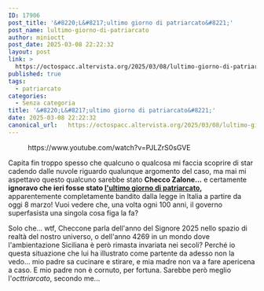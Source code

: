 ```yaml
---
ID: 17906
post_title: '&#8220;L&#8217;ultimo giorno di patriarcato&#8221;'
post_name: lultimo-giorno-di-patriarcato
author: minioctt
post_date: 2025-03-08 22:22:32
layout: post
link: >
  https://octospacc.altervista.org/2025/03/08/lultimo-giorno-di-patriarcato/
published: true
tags:
  - patriarcato
categories:
  - Senza categoria
title: '&#8220;L&#8217;ultimo giorno di patriarcato&#8221;'
date: 2025-03-08 22:22:32
canonical_url:   https://octospacc.altervista.org/2025/03/08/lultimo-giorno-di-patriarcato/
---
```

<!-- wp:embed {"url":"https://www.youtube.com/watch?v=PJLZrS0sGVE","providerNameSlug":"youtube","responsive":true} -->
<figure class="wp-block-embed is-provider-youtube wp-block-embed-youtube"><div class="wp-block-embed__wrapper">
https://www.youtube.com/watch?v=PJLZrS0sGVE
</div></figure>
<!-- /wp:embed -->

<!-- wp:paragraph -->
<p>Capita fin troppo spesso che qualcuno o qualcosa mi faccia scoprire di star cadendo dalle nuvole riguardo qualunque argomento del caso, ma mai mi aspettavo questo qualcuno sarebbe stato <strong>Checco Zalone...</strong> e certamente <strong>ignoravo che ieri fosse stato </strong><strong><a href="https://www.youtube.com/watch?v=PJLZrS0sGVE">l'ultimo giorno di patriarcato</a></strong><strong>,</strong> apparentemente completamente bandito dalla legge in Italia a partire da oggi 8 marzo! Vuoi vedere che, una volta ogni 100 anni, il governo superfasista una singola cosa figa la fa?</p>
<!-- /wp:paragraph -->

<!-- wp:paragraph -->
<p>Solo che... wtf, Checcone parla dell'anno del Signore 2025 nello spazio di realtà del nostro universo, o dell'anno 4269 in un mondo dove l'ambientazione Siciliana è però rimasta invariata nei secoli? Perché io questa situazione che lui ha illustrato come partente da adesso non la vedo... mio padre sa cucinare e stirare, e mia madre non va a fare apericena a caso. E mio padre non è cornuto, per fortuna. Sarebbe però meglio l'<em>octtriarcato</em>, secondo me...</p>
<!-- /wp:paragraph -->